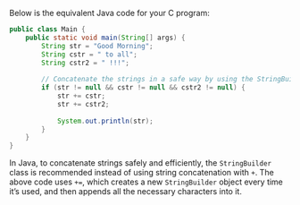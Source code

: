  Below is the equivalent Java code for your C program:

```Java
public class Main {
    public static void main(String[] args) {
        String str = "Good Morning";
        String cstr = " to all";
        String cstr2 = " !!!";
        
        // Concatenate the strings in a safe way by using the StringBuilder class.
        if (str != null && cstr != null && cstr2 != null) {
            str += cstr;
            str += cstr2;
            
            System.out.println(str);
        }
    }
}
```
In Java, to concatenate strings safely and efficiently, the `StringBuilder` class is recommended instead of using string concatenation with `+`. The above code uses `+=`, which creates a new `StringBuilder` object every time it’s used, and then appends all the necessary characters into it.
